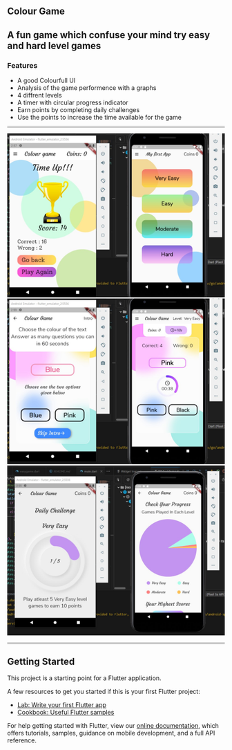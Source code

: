## Colour Game 

A fun game which confuse your mind try easy and hard level games 
--

### Features
* A good Colourfull UI
* Analysis of the game performence with a graphs
* 4 diffrent levels
* A timer with circular progress indicator
* Earn points by completing daily challenges
* Use the points to increase the time available for the game

-------

<img src = "assets/images/img 2.jpg" width = 600>

<img src = "assets/images/img 3.jpg" width = 600>

<img src = "assets/images/img.jpg" width = 600>


----------
## Getting Started

This project is a starting point for a Flutter application.

A few resources to get you started if this is your first Flutter project:

- [Lab: Write your first Flutter app](https://flutter.dev/docs/get-started/codelab)
- [Cookbook: Useful Flutter samples](https://flutter.dev/docs/cookbook)

For help getting started with Flutter, view our
[online documentation](https://flutter.dev/docs), which offers tutorials,
samples, guidance on mobile development, and a full API reference.
